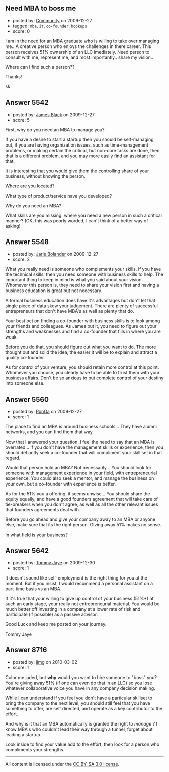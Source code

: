 ## Need MBA to boss me

- posted by: [Community](https://stackexchange.com/users/-1/-1-community) on 2009-12-27
- tagged: `mba`, `it`, `co-founder`, `hookups`
- score: 0

I am in the need for an MBA graduate who is willing to take over managing me..  A creative person who enjoys the challenges in there career.  This person receives 51% ownership of an LLC imediately.  Need person to consult with me, represent me, and most importantly..  share my vision..  

Where can I find such a person??


Thanks!

sk


## Answer 5542

- posted by: [James Black](https://stackexchange.com/users/-1/1074-james-black) on 2009-12-27
- score: 5

First, why do you need an MBA to manage you? 

If you have a desire to start a startup then you should be self-managing, but, if you are having organization issues, such as time-management problems, or making certain the critical, but non-core tasks are done, then that is a different problem, and you may more easily find an assistant for that.

It is interesting that you would give them the controlling share of your business, without knowing the person.

Where are you located?

What type of product/service have you developed?

Why do you need an MBA?

What skills are you missing, where you need a new person in such a critical manner?  (OK, this was poorly worded, I can't think of a better way of asking)


## Answer 5548

- posted by: [Jarie Bolander](https://stackexchange.com/users/-1/585-jarie-bolander) on 2009-12-27
- score: 2

What you really need is someone who complements your skills. If you have the technical skills, then you need someone with business skills to help. The important thing to keep in mind is what you said about your vision. Whomever this person is, they need to share your vision first and having a business education is great but not necessary.

A formal business education does have it's advantages but don't let that single piece of data skew your judgement. There are plenty of successful entrepreneurs that don't have MBA's as well as plenty that do.

Your best bet on finding a co-founder with business skills is to look among your friends and colleagues. As James put it, you need to figure out your strengths and weaknesses and find a co-founder that fills in where you are weak.

Before you do that, you should figure out what you want to do. The more thought out and solid the idea, the easier it will be to explain and attract a quality co-founder.

As for control of your venture, you should retain more control at this point. Whomever you choose, you clearly have to be able to trust them with your business affairs. Don't be so anxious to put complete control of your destiny into someone else.


## Answer 5560

- posted by: [RonGa](https://stackexchange.com/users/-1/218-ronga) on 2009-12-27
- score: 1

The place to find an MBA is around business schools...  They have alumni networks, and you can find them that way.

Now that I answered your question, I feel the need to say that an MBA is overrated...  If you don't have the management skills or experience, then you should defiantly seek a co-founder that will compliment your skill set in that regard.

Would that person hold an MBA?  Not necessarily...  You should look for someone with management experience in your field, with entrepreneurial experience.  You could also seek a mentor, and manage the business on your own, but a co-founder with experience is better.

As for the 51% you a offering, it seems unwise...  You should share the equity equally, and have a good founders agreement that will take care of tie-breakers when you don't agree, as well as all the other relevant issues that founders agreements deal with.

Before you go ahead and give your company away to an MBA or anyone else, make sure that its the right person.  Giving away 51% makes no sense.


In what field is your business? 


## Answer 5642

- posted by: [Tommy Jaye](https://stackexchange.com/users/-1/1987-tommy-jaye) on 2009-12-30
- score: 1

It doesn't sound like self-employment is the right thing for you at the moment. But if you insist, I would recommend a personal assistant on a part-time basis vs an MBA.

If it's true that your willing to give up control of your business (51%+) at such an early stage, your really not entrepreneurial material. You would be much better off investing in a company at a lower rate of risk and participate (if possible) as a passive advisor.

Good Luck and keep me posted on your journey.

Tommy Jaye




## Answer 8716

- posted by: [jimg](https://stackexchange.com/users/-1/2380-jimg) on 2010-03-02
- score: 1

Color me jaded, but **why** would you want to hire someone to "boss" you? You're giving away 51% (if one can even do that in an LLC) so you lose whatever collaborative voice you have in any company decision making.

While I can understand if you feel you don't have a particular skillset to bring the company to the next level, you should still feel that you have something to offer, are self directed, and operate as a key contributor to the effort.  

And why is it that an MBA automatically is granted the right to *manage* ? I know MBA's who couldn't lead their way through a tunnel, forget about leading a startup.  

Look inside to find your value add to the effort, then look for a person who compliments your strengths.  





---

All content is licensed under the [CC BY-SA 3.0 license](https://creativecommons.org/licenses/by-sa/3.0/).
